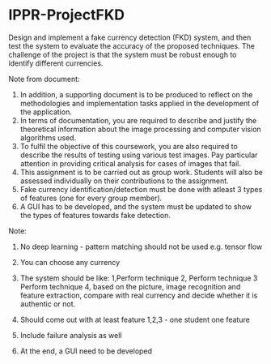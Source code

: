 # IPPR-ProjectFKD
Design and implement a fake currency detection (FKD) system, and then test the system to evaluate the accuracy of the proposed techniques. The challenge of the project is that the system must be robust enough to identify different currencies.

Note from document:
1. In addition, a supporting document is to be produced to reflect on the methodologies and implementation tasks applied in the development of the application.
2. In terms of documentation, you are required to describe and justify the theoretical information about the image processing and computer vision algorithms used. 
3. To fulfil the objective of this coursework, you are also required to describe the results of testing using various test images. Pay particular attention in providing critical analysis for cases of images that fail.
4. This assignment is to be carried out as group work. Students will also be assessed individually on their contributions to the assignment.
5. Fake currency identification/detection must be done with atleast 3 types of features (one for every group member).
6. A GUI has to be developed, and the system must be updated to show the types of features towards fake detection.

Note:
1. No deep learning - pattern matching should not be used e.g. tensor flow

2. You can choose any currency

3. The system should be like: 1,Perform technique 2, Perform technique 3 Perform technique 4, based on the picture, image recognition and feature extraction, compare with real currency and decide whether it is authentic or not. 

4. Should come out with at least feature 1,2,3 - one student one feature

5. Include failure analysis as well

6. At the end, a GUI need to be developed
